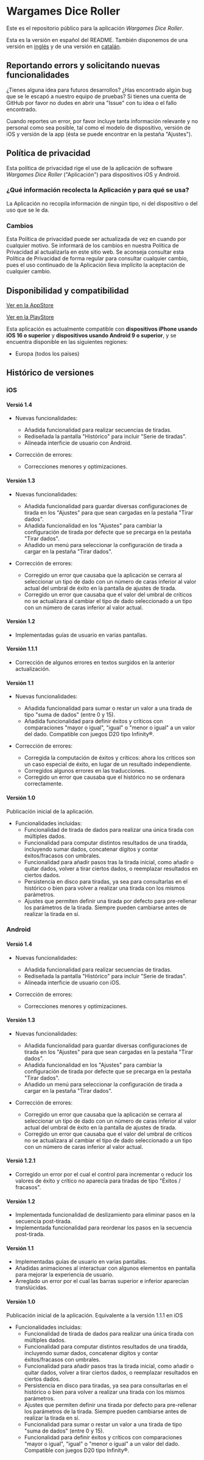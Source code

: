 # Wargames Dice Roller

Este es el repositorio público para la aplicación _Wargames Dice Roller_.

Esta es la versión en español del README. También disponemos de una versión en [inglés](README.md) y de una versión en [catalán](README_Catalan.md).

## Reportando errors y solicitando nuevas funcionalidades

¿Tienes alguna idea para futuros desarrollos? ¿Has encontrado algún bug que se le escapó a nuestro equipo de pruebas? Si tienes una cuenta de GitHub por favor no dudes en abrir una "Issue" con tu idea o el fallo encontrado.

Cuando reportes un error, por favor incluye tanta información relevante y no personal como sea posible, tal como el modelo de dispositivo, versión de iOS y versión de la app (ésta se puede encontrar en la pestaña "Ajustes").

## Política de privacidad

Esta política de privacidad rige el use de la aplicación de software _Wargames Dice Roller_ ("Aplicación") para dispositivos iOS y Android.

### ¿Qué información recolecta la Aplicación y para qué se usa? 

La Aplicación no recopila información de ningún tipo, ni del dispositivo o del uso que se le da.

### Cambios

Esta Política de privacidad puede ser actualizada de vez en cuando por cualquier motivo. Se informará de los cambios en nuestra Política de Privacidad al actualizarla en este sitio web. Se aconseja consultar esta Política de Privacidad de forma regular para consultar cualquier cambio, pues el uso continuado de la Aplicación lleva implícito la aceptación de cualquier cambio.

## Disponibilidad y compatibilidad

[Ver en la AppStore](https://apps.apple.com/app/wargames-dice-roller/id6448962936)

[Ver en la PlayStore](https://play.google.com/store/apps/details?id=com.prietomartinez.wargamesdiceroller)

Esta aplicación es actualmente compatible con **dispositivos iPhone usando iOS 16 o superior** y **dispositivos usando Android 9 o superior**, y se encuentra disponible en las siguientes regiones:
* Europa (todos los países)

## Histórico de versiones

### iOS

#### Versió 1.4

* Nuevas funcionalidades:
    - Añadida funcionalidad para realizar secuencias de tiradas.
    - Rediseñada la pantalla "Histórico" para incluir "Serie de tiradas".
    - Alineada interficie de usuario con Android.

* Corrección de errores:
    - Correcciones menores y optimizaciones.

#### Versión 1.3

* Nuevas funcionalidades:
	- Añadida funcionalidad para guardar diversas configuraciones de tirada en los "Ajustes" para que sean cargadas en la pestaña "Tirar dados".
	- Añadida funcionalidad en los "Ajustes" para cambiar la configuración de tirada por defecte que se precarga en la pestaña "Tirar dados".
	- Añadido un menú para seleccionar la configuración de tirada a cargar en la pestaña "Tirar dados".

* Corrección de errores:
	- Corregido un error que causaba que la aplicación se cerrara al seleccionar un tipo de dado con un número de caras inferior al valor actual del umbral de éxito en la pantalla de ajustes de tirada.
	- Corregido un error que causaba que el valor del umbral de críticos no se actualizara al cambiar el tipo de dado seleccionado a un tipo con un número de caras inferior al valor actual.

#### Versión 1.2

* Implementadas guías de usuario en varias pantallas.

#### Versión 1.1.1

* Corrección de algunos errores en textos surgidos en la anterior actualización.

#### Versión 1.1

* Nuevas funcionalidades:
	- Añadida funcionalidad para sumar o restar un valor a una tirada de tipo "suma de dados" (entre 0 y 15).
	- Añadida funcionalidad para definir éxitos y críticos con comparaciones "mayor o igual", "igual" o "menor o igual" a un valor del dado. Compatible con juegos D20 tipo Infinity®.

* Corrección de errores:
	- Corregida la computación de éxitos y críticos: ahora los críticos son un caso especial de éxito, en lugar de un resultado independiente.
	- Corregidos algunos errores en las traducciones.
	- Corregido un error que causaba que el histórico no se ordenara correctamente.

#### Versión 1.0

Publicación inicial de la aplicación.

* Funcionalidades incluidas:
	- Funcionalidad de tirada de dados para realizar una única tirada con múltiples dados.
	- Funcionalidad para computar distintos resultados de una tiradda, incluyendo sumar dados, concatenar dígitos y contar éxitos/fracasos con umbrales.
	- Funcionalidad para añadir pasos tras la tirada inicial, como añadir o quitar dados, volver a tirar ciertos dados, o reemplazar resultados en ciertos dados.
	- Persistencia en disco para tiradas, ya sea para consultarlas en el histórico o bien para volver a realizar una tirada con los mismos parámetros.
	- Ajustes que permiten definir una tirada por defecto para pre-rellenar los parámetros de la tirada. Siempre pueden cambiarse antes de realizar la tirada en sí.

### Android

#### Versió 1.4

* Nuevas funcionalidades:
    - Añadida funcionalidad para realizar secuencias de tiradas.
    - Rediseñada la pantalla "Histórico" para incluir "Serie de tiradas".
    - Alineada interficie de usuario con iOS.

* Corrección de errores:
    - Correcciones menores y optimizaciones.

#### Versión 1.3

* Nuevas funcionalidades:
	- Añadida funcionalidad para guardar diversas configuraciones de tirada en los "Ajustes" para que sean cargadas en la pestaña "Tirar dados".
	- Añadida funcionalidad en los "Ajustes" para cambiar la configuración de tirada por defecte que se precarga en la pestaña "Tirar dados".
	- Añadido un menú para seleccionar la configuración de tirada a cargar en la pestaña "Tirar dados".

* Corrección de errores:
	- Corregido un error que causaba que la aplicación se cerrara al seleccionar un tipo de dado con un número de caras inferior al valor actual del umbral de éxito en la pantalla de ajustes de tirada.
	- Corregido un error que causaba que el valor del umbral de críticos no se actualizara al cambiar el tipo de dado seleccionado a un tipo con un número de caras inferior al valor actual.

#### Versió 1.2.1

* Corregido un error por el cual el control para incrementar o reducir los valores de éxito y crítico no aparecía para tiradas de tipo "Éxitos / fracasos".

#### Versión 1.2

* Implementada funcionalidad de deslizamiento para eliminar pasos en la secuencia post-tirada.
* Implementada funcionalidad para reordenar los pasos en la secuencia post-tirada.

#### Versión 1.1

* Implementadas guías de usuario en varias pantallas.
* Añadidas animaciones al interactuar con algunos elementos en pantalla para mejorar la experiencia de usuario.
* Arreglado un error por el cual las barras superior e inferior aparecían translúcidas. 

#### Versión 1.0

Publicación inicial de la aplicación. Equivalente a la versión 1.1.1 en iOS

* Funcionalidades incluidas:
	- Funcionalidad de tirada de dados para realizar una única tirada con múltiples dados.
	- Funcionalidad para computar distintos resultados de una tiradda, incluyendo sumar dados, concatenar dígitos y contar éxitos/fracasos con umbrales.
	- Funcionalidad para añadir pasos tras la tirada inicial, como añadir o quitar dados, volver a tirar ciertos dados, o reemplazar resultados en ciertos dados.
	- Persistencia en disco para tiradas, ya sea para consultarlas en el histórico o bien para volver a realizar una tirada con los mismos parámetros.
	- Ajustes que permiten definir una tirada por defecto para pre-rellenar los parámetros de la tirada. Siempre pueden cambiarse antes de realizar la tirada en sí.
	- Funcionalidad para sumar o restar un valor a una tirada de tipo "suma de dados" (entre 0 y 15).
	- Funcionalidad para definir éxitos y críticos con comparaciones "mayor o igual", "igual" o "menor o igual" a un valor del dado. Compatible con juegos D20 tipo Infinity®.
